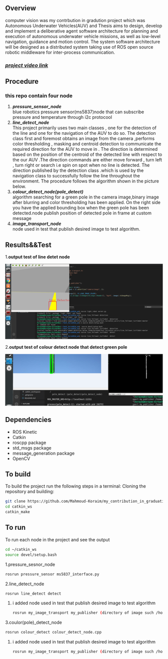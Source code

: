 ## Overview
computer vision was my contrbution in gradution project which was Autonomous Underwater Vehicles(AUV)
and Thesis aims to design, develop and implement a deliberative agent software architecture for planning and execution of autonomous underwater vehicle missions, as well as low-level navigation, guidance and motion control. The system software architecture will be designed as a distributed system taking use of ROS open source robotic middleware for inter-process communication.

### [*project video link*](https://www.linkedin.com/posts/mahmoud-korayem-8b1947162_auv-rov-mechatronicsengineering-activity-6818653720209842176-v5op)
## Procedure 
### this repo contain four node
1. ***pressure_sensor_node***  
blue robotics pressure sensor(ms5837)node that can subscribe pressure and temperature through i2c protocool
2. ***line_detect_node***  
This project primarily uses two main classes , one for the detection of the line and one for the navigation of the AUV to do so. The detection class first and foremost obtains an image from the camera  ,performs color thresholding , masking and centroid detection to communicate the required direction for the AUV to move in . The direction is determined based on the position of the centroid of the detected line with respect to the our AUV .The direction commands are either move forward , turn left , turn right or search i.e spin on spot when no line is detected. The direction published by the detection class .which is used by the navigation class to successfully follow the line throughout the environment. The procedure follows the algorithm shown in the picture below.
3. ***colour_detect_node(pole_detect)***  
algorithm searching for a green pole in the camera image,binary image after blurring and color thresholding has been applied. On the right side you have the applied bounding box when the green pole has been detected.node publish position of detected pole in frame at custom message
4. ***image_transport_node***  
node used in test that publish desired image to test algorithm.

## Results&&Test
1.**output test of line detet node** 

![alt text](Results/line_detect.png "result viewer")

2.**output test of colour detect node that detect green pole**

![alt text](Results/color_detect.png "result viewer")

## Dependencies

* ROS Kinetic
* Catkin
* roscpp package
* std_msgs package
* message_generation package
* OpenCV

## To build
To build the project run the following steps in a terminal:
Cloning the repository and building:
```bash
git clone https://github.com/Mahmoud-Koraim/my_contribution_in_graduation_progect.git
cd catkin_ws
catkin_make
```
## To run
To run each node in the project and see the output 
```bash
cd ~/catkin_ws
source devel/setup.bash
```

1.pressure_sesnor_node 
```bash
rosrun pressure_sensor ms5837_interface.py
```
2.line_detect_node 
```bash
rosrun line_detect detect
```
1. i added node used in test that publish desired image to test algorithm 
    ```bash
    rosrun my_image_transport my_publisher (directory of image such /home/Pictures/line.png)
    ```

3.coulor(pole)_detect_node
```bash
rosrun colour_detect colour_detect_node.cpp
```
1. i added node used in test that publish desired image to test algorithm  
    ```bash
    rosrun my_image_transport my_publisher (directory of image such /home/Pictures/pole.png)
    ```
